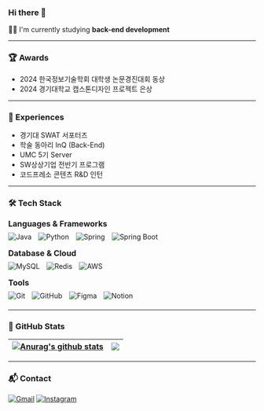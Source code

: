 ### Hi there 👋
👨‍💻 I'm currently studying **back-end development**

---

### 🏆 Awards
- 2024 한국정보기술학회 대학생 논문경진대회 동상  
- 2024 경기대학교 캡스톤디자인 프로젝트 은상

---

### 🎈 Experiences
- 경기대 SWAT 서포터즈  
- 학술 동아리 InQ (Back-End)  
- UMC 5기 Server  
- SW상상기업 전반기 프로그램  
- 코드프레소 콘텐츠 R&D 인턴

---
### 🛠️ Tech Stack
<div style="margin-bottom: 20px;">
  <div style="margin-bottom: 15px;">
    <div style="font-size: 16px; font-weight: bold; margin-bottom: 8px;">Languages & Frameworks</div>
    <div>
      <img src="https://img.shields.io/badge/Java-007396?style=for-the-badge&logo=java&logoColor=white" alt="Java" style="margin-right: 10px;">
      <img src="https://img.shields.io/badge/Python-3776AB?style=for-the-badge&logo=python&logoColor=white" alt="Python" style="margin-right: 10px;">
      <img src="https://img.shields.io/badge/Spring-6DB33F?style=for-the-badge&logo=spring&logoColor=white" alt="Spring" style="margin-right: 10px;">
      <img src="https://img.shields.io/badge/SpringBoot-6DB33F?style=for-the-badge&logo=spring-boot&logoColor=white" alt="Spring Boot">
    </div>
  </div>

  <div style="margin-bottom: 15px;">
    <div style="font-size: 16px; font-weight: bold; margin-bottom: 8px;">Database & Cloud</div>
    <div>
      <img src="https://img.shields.io/badge/MySQL-4479A1?style=for-the-badge&logo=mysql&logoColor=white" alt="MySQL" style="margin-right: 10px;">
      <img src="https://img.shields.io/badge/Redis-DC382D?style=for-the-badge&logo=redis&logoColor=white" alt="Redis" style="margin-right: 10px;">
      <img src="https://img.shields.io/badge/AWS-232F3E?style=for-the-badge&logo=amazon-aws&logoColor=white" alt="AWS">
    </div>
  </div>

  <div>
    <div style="font-size: 16px; font-weight: bold; margin-bottom: 8px;">Tools</div>
    <div>
      <img src="https://img.shields.io/badge/Git-F05032?style=for-the-badge&logo=git&logoColor=white" alt="Git" style="margin-right: 10px;">
      <img src="https://img.shields.io/badge/GitHub-181717?style=for-the-badge&logo=github&logoColor=white" alt="GitHub" style="margin-right: 10px;">
      <img src="https://img.shields.io/badge/Figma-F24E1E?style=for-the-badge&logo=figma&logoColor=white" alt="Figma" style="margin-right: 10px;">
      <img src="https://img.shields.io/badge/Notion-000000?style=for-the-badge&logo=notion&logoColor=white" alt="Notion">
    </div>
  </div>
</div>


---

### 🌱 GitHub Stats

  
| <a href="https://github.com/anuraghazra/github-readme-stats"><img align="center" src="https://github-readme-stats.vercel.app/api?username=sye1101&show_icons=true&include_all_commits=true&theme=tokyonight&hide_border=true" alt="Anurag's github stats" /></a> | <a href="https://github.com/anuraghazra/github-readme-stats"><img align="center" src="https://github-readme-stats.vercel.app/api/top-langs/?username=sye1101&layout=compact&theme=tokyonight&hide_border=true" /></a> |
| ------------- | ------------- |

---

### 📬 Contact

[![Gmail](https://img.shields.io/badge/Gmail-D14836?style=for-the-badge&logo=gmail&logoColor=white)](mailto:shinye1101@gmail.com)
[![Instagram](https://img.shields.io/badge/Instagram-E4405F?style=for-the-badge&logo=instagram&logoColor=white)](https://instagram.com/ye_eun_1101)

